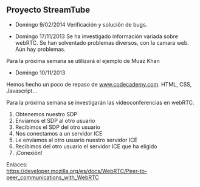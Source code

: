 Proyecto StreamTube
---------
- Domingo 9/02/2014
Verificación y solución de bugs.




- Domingo 17/11/2013
Se ha investigado información variada sobre webRTC. 
Se han solventado problemas diversos, con la camara web. Aún hay problemas.

Para la próxima semana se utilizará el ejemplo de Muaz Khan





- Domingo 10/11/2013

Hemos hecho un poco de repaso de www.codecademy.com. 
HTML, CSS, Javascript...

Para la próxima semana se investigarán las videoconferencias en webRTC.

1. Obtenemos nuestro SDP 
2. Enviamos el SDP al otro usuario
3. Recibimos el SDP del otro usuario
4. Nos conectamos a un servidor ICE
5. Le enviamos al otro usuario nuestro servidor ICE 
6. Recibimos del otro usuario el servidor ICE que ha eligido
7. ¡Conexión!

Enlaces:    
https://developer.mozilla.org/es/docs/WebRTC/Peer-to-peer_communications_with_WebRTC

